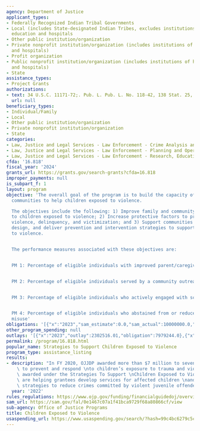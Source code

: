 ```yaml
---
agency: Department of Justice
applicant_types:
- Federally Recognized Indian Tribal Governments
- Local (includes State-designated Indian Tribes, excludes institutions of higher
  education and hospitals
- Other public institution/organization
- Private nonprofit institution/organization (includes institutions of higher education
  and hospitals)
- Profit organization
- Public nonprofit institution/organization (includes institutions of higher education
  and hospitals)
- State
assistance_types:
- Project Grants
authorizations:
- text: 34 U.S.C. 11171-72;. Pub. L. Pub. L. No. 118-42, 138 Stat. 25, 150.
  url: null
beneficiary_types:
- Individual/Family
- Local
- Other public institution/organization
- Private nonprofit institution/organization
- State
categories:
- Law, Justice and Legal Services - Law Enforcement - Crime Analysis and Data
- Law, Justice and Legal Services - Law Enforcement - Planning and Operations
- Law, Justice and Legal Services - Law Enforcement - Research, Education, Training
cfda: '16.818'
fiscal_year: '2024'
grants_url: https://grants.gov/search-grants?cfda=16.818
improper_payments: null
is_subpart_f: 1
layout: program
objective: 'The overall goal of the program is to build the capacity of families and
  communities to help children exposed to violence.

  The objectives include the following: 1) Improve family and community responses
  to children exposed to violence; 2) Increase protective factors to prevent juvenile
  violence, delinquency, and victimization; and 3) Support communities to develop,
  design, and deliver prevention and intervention strategies to support children exposed
  to violence.


  The performance measures associated with these objectives are:


  PM 1: Percentage of eligible individuals with improved parent/caregiver relationships


  PM 2: Percentage of eligible individuals served by a community outreach strategy


  PM 3: Percentage of eligible individuals who actively engaged with school


  PM 4: Percentage of eligible individuals who abstained from or reduced substance
  misuse'
obligations: '[{"x":"2023","sam_estimate":0.0,"sam_actual":10000000.0,"usa_spending_actual":8479244.0},{"x":"2024","sam_estimate":0.0,"sam_actual":9140520.0,"usa_spending_actual":6585730.36},{"x":"2025","sam_estimate":0.0,"sam_actual":0.0,"usa_spending_actual":-24601.94}]'
other_program_spending: null
outlays: '[{"x":"2023","outlay":2302516.01,"obligation":7979244.0},{"x":"2024","outlay":296281.2,"obligation":6625000.0},{"x":"2025","outlay":0.0,"obligation":0.0}]'
permalink: /program/16.818.html
popular_name: Strategies to Support Children Exposed to Violence
program_type: assistance_listing
results:
- description: "In FY 2020, OJJDP awarded more than $7 million to seven program sites\
    \ to prevent and respond \nto children’s exposure to trauma and violence. Funds\
    \ awarded under the Strategies To Support \nChildren Exposed to Violence program\
    \ are helping grantees develop services for affected children \nand implement\
    \ strategies to reduce crimes committed by violent juvenile offenders"
  year: '2022'
rules_regulations: https://www.ojp.gov/funding/financialguidedoj/overview.
sam_url: https://sam.gov/fal/0e1467c07a1f41bca9729f68a80866cf/view
sub-agency: Office of Justice Programs
title: Children Exposed to Violence
usaspending_url: https://www.usaspending.gov/search/?hash=99c4bc6279c5c3764d19f8f6bce388c2
---
```

